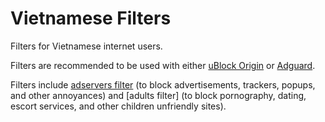 # Vietnamese Filters

Filters for Vietnamese internet users.

Filters are recommended to be used with either [uBlock Origin](https://github.com/gorhill/uBlock) or [Adguard](https://github.com/AdguardTeam).

Filters include [adservers filter]() (to block advertisements, trackers, popups, and other annoyances) and [adults filter] (to block pornography, dating, escort services, and other children unfriendly sites).
